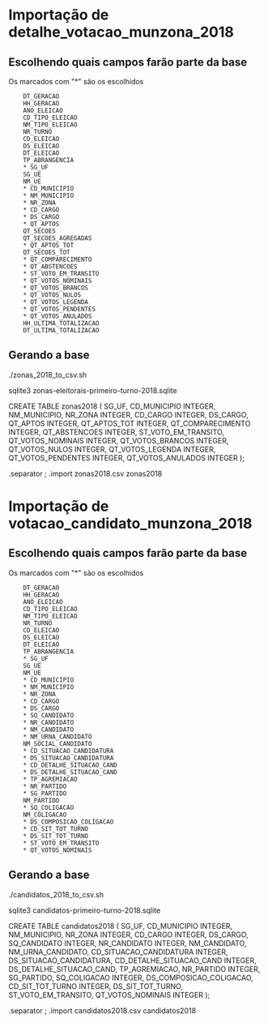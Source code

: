 
# Importação de detalhe_votacao_munzona_2018

## Escolhendo quais campos farão parte da base

Os marcados com "*" são os escolhidos

        DT_GERACAO
        HH_GERACAO
        ANO_ELEICAO
        CD_TIPO_ELEICAO
        NM_TIPO_ELEICAO
        NR_TURNO
        CD_ELEICAO
        DS_ELEICAO
        DT_ELEICAO
        TP_ABRANGENCIA
        * SG_UF
        SG_UE
        NM_UE
        * CD_MUNICIPIO
        * NM_MUNICIPIO
        * NR_ZONA
        * CD_CARGO
        * DS_CARGO
        * QT_APTOS
        QT_SECOES
        QT_SECOES_AGREGADAS
        * QT_APTOS_TOT
        QT_SECOES_TOT
        * QT_COMPARECIMENTO
        * QT_ABSTENCOES
        * ST_VOTO_EM_TRANSITO
        * QT_VOTOS_NOMINAIS
        * QT_VOTOS_BRANCOS
        * QT_VOTOS_NULOS
        * QT_VOTOS_LEGENDA
        * QT_VOTOS_PENDENTES
        * QT_VOTOS_ANULADOS
        HH_ULTIMA_TOTALIZACAO
        DT_ULTIMA_TOTALIZACAO


## Gerando a base

./zonas_2018_to_csv.sh

sqlite3 zonas-eleitorais-primeiro-turno-2018.sqlite

CREATE TABLE zonas2018 (
    SG_UF,
    CD_MUNICIPIO INTEGER,
    NM_MUNICIPIO,
    NR_ZONA INTEGER,
    CD_CARGO INTEGER,
    DS_CARGO,
    QT_APTOS INTEGER,
    QT_APTOS_TOT INTEGER,
    QT_COMPARECIMENTO INTEGER,
    QT_ABSTENCOES INTEGER,
    ST_VOTO_EM_TRANSITO,
    QT_VOTOS_NOMINAIS INTEGER,
    QT_VOTOS_BRANCOS INTEGER,
    QT_VOTOS_NULOS INTEGER,
    QT_VOTOS_LEGENDA INTEGER,
    QT_VOTOS_PENDENTES INTEGER,
    QT_VOTOS_ANULADOS INTEGER
);

.separator ;
.import zonas2018.csv zonas2018



# Importação de votacao_candidato_munzona_2018

## Escolhendo quais campos farão parte da base

Os marcados com "*" são os escolhidos

        DT_GERACAO
        HH_GERACAO
        ANO_ELEICAO
        CD_TIPO_ELEICAO
        NM_TIPO_ELEICAO
        NR_TURNO
        CD_ELEICAO
        DS_ELEICAO
        DT_ELEICAO
        TP_ABRANGENCIA
        * SG_UF
        SG_UE
        NM_UE
        * CD_MUNICIPIO
        * NM_MUNICIPIO
        * NR_ZONA
        * CD_CARGO
        * DS_CARGO
        * SQ_CANDIDATO
        * NR_CANDIDATO
        * NM_CANDIDATO
        * NM_URNA_CANDIDATO
        NM_SOCIAL_CANDIDATO
        * CD_SITUACAO_CANDIDATURA
        * DS_SITUACAO_CANDIDATURA
        * CD_DETALHE_SITUACAO_CAND
        * DS_DETALHE_SITUACAO_CAND
        * TP_AGREMIACAO
        * NR_PARTIDO
        * SG_PARTIDO
        NM_PARTIDO
        * SQ_COLIGACAO
        NM_COLIGACAO
        * DS_COMPOSICAO_COLIGACAO
        * CD_SIT_TOT_TURNO
        * DS_SIT_TOT_TURNO
        * ST_VOTO_EM_TRANSITO
        * QT_VOTOS_NOMINAIS

## Gerando a base

./candidatos_2018_to_csv.sh

sqlite3 candidatos-primeiro-turno-2018.sqlite

CREATE TABLE candidatos2018 (
    SG_UF,
    CD_MUNICIPIO INTEGER,
    NM_MUNICIPIO,
    NR_ZONA INTEGER,
    CD_CARGO INTEGER,
    DS_CARGO,
    SQ_CANDIDATO INTEGER,
    NR_CANDIDATO INTEGER,
    NM_CANDIDATO,
    NM_URNA_CANDIDATO,
    CD_SITUACAO_CANDIDATURA INTEGER,
    DS_SITUACAO_CANDIDATURA,
    CD_DETALHE_SITUACAO_CAND INTEGER,
    DS_DETALHE_SITUACAO_CAND,
    TP_AGREMIACAO,
    NR_PARTIDO INTEGER,
    SG_PARTIDO,
    SQ_COLIGACAO INTEGER,
    DS_COMPOSICAO_COLIGACAO,
    CD_SIT_TOT_TURNO INTEGER,
    DS_SIT_TOT_TURNO,
    ST_VOTO_EM_TRANSITO,
    QT_VOTOS_NOMINAIS INTEGER
);

.separator ;
.import candidatos2018.csv candidatos2018




